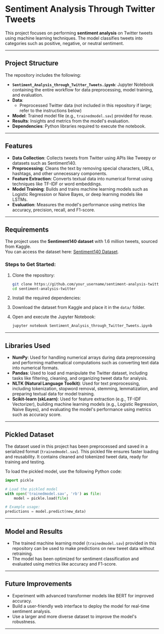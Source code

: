 # Sentiment Analysis Through Twitter Tweets

This project focuses on performing **sentiment analysis** on Twitter tweets using machine learning techniques. The model classifies tweets into categories such as positive, negative, or neutral sentiment.

---

## Project Structure

The repository includes the following:

- **`Sentiment_Analysis_through_Twitter_Tweets.ipynb`**: Jupyter Notebook containing the entire workflow for data preprocessing, model training, and evaluation.
- **Data**:
  - Preprocessed Twitter data (not included in this repository if large; refer to the instructions below)
- **Model**: Trained model file (e.g., `trainedmodel.sav`) provided for reuse.
- **Results**: Insights and metrics from the model's evaluation.
- **Dependencies**: Python libraries required to execute the notebook.

---

## Features

- **Data Collection**: Collects tweets from Twitter using APIs like Tweepy or datasets such as Sentiment140.
- **Preprocessing**: Cleans the text by removing special characters, URLs, hashtags, and other unnecessary components.
- **Feature Extraction**: Converts textual data into numerical format using techniques like TF-IDF or word embeddings.
- **Model Training**: Builds and trains machine learning models such as Logistic Regression or Naive Bayes, or deep learning models like LSTMs.
- **Evaluation**: Measures the model's performance using metrics like accuracy, precision, recall, and F1-score.

---

## Requirements

The project uses the **Sentiment140 dataset** with 1.6 million tweets, sourced from Kaggle.  
You can access the dataset here: [Sentiment140 Dataset](https://www.kaggle.com/datasets/kazanova/sentiment140).

### Steps to Get Started:

1. Clone the repository:
   ```bash
   git clone https://github.com/your_username/sentiment-analysis-twitter.git
   cd sentiment-analysis-twitter
   ```

2. Install the required dependencies:

3. Download the dataset from Kaggle and place it in the `data/` folder.

4. Open and execute the Jupyter Notebook:
   ```bash
   jupyter notebook Sentiment_Analysis_through_Twitter_Tweets.ipynb
   ```

---

## Libraries Used

- **NumPy**: Used for handling numerical arrays during data preprocessing and performing mathematical computations such as converting text data into numerical formats.
- **Pandas**: Used to load and manipulate the Twitter dataset, including tasks like filtering, cleaning, and organizing tweet data for analysis.
- **NLTK (Natural Language Toolkit)**: Used for text preprocessing, including tokenization, stopword removal, stemming, lemmatization, and preparing textual data for model training.
- **Scikit-learn (skLearn)**: Used for feature extraction (e.g., TF-IDF Vectorizer), building machine learning models (e.g., Logistic Regression, Naive Bayes), and evaluating the model's performance using metrics such as accuracy score.

---

## Pickled Dataset

The dataset used in this project has been preprocessed and saved in a serialized format (`trainedmodel.sav`). This pickled file ensures faster loading and reusability. It contains cleaned and tokenized tweet data, ready for training and testing.

To load the pickled model, use the following Python code:
```python
import pickle

# Load the pickled model
with open('trainedmodel.sav', 'rb') as file:
    model = pickle.load(file)

# Example usage:
predictions = model.predict(new_data)
```

---

## Model and Results

- The trained machine learning model (`trainedmodel.sav`) provided in this repository can be used to make predictions on new tweet data without retraining.
- The model has been optimized for sentiment classification and evaluated using metrics like accuracy and F1-score.

---

## Future Improvements

- Experiment with advanced transformer models like BERT for improved accuracy.
- Build a user-friendly web interface to deploy the model for real-time sentiment analysis.
- Use a larger and more diverse dataset to improve the model's robustness.

---
